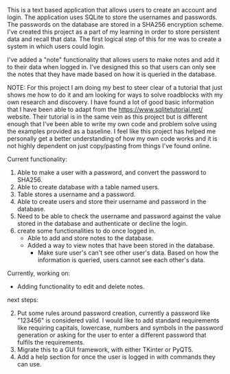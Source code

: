 This is a text based application that allows users to create an account and login. The application uses SQLite to store
the usernames and passwords. The passwords on the database are stored in a SHA256 encryption scheme. I've created this 
project as a part of my learning in order to store persistent data and recall that data. The first logical step of this
for me was to create a system in which users could login. 

I've added a "note" functionality that allows users to make notes and add it to their data when logged in. I've designed
this so that users can only see the notes that they have made based on how it is queried in the database. 


NOTE:
For this project I am doing my best to steer clear of a tutorial that just shows me how to do it and am looking for ways 
to solve roadblocks with my own research and discovery. I have found a lot of good basic information that I have been 
able to adapt from the https://www.sqlitetutorial.net/ website. Their tutorial is in the same vein as this project but 
is different enough that I've been able to write my own code and problem solve using the examples provided as a 
baseline. I feel like this project has helped me personally get a better understanding of how my own code works and it
is not highly dependent on just copy/pasting from things I've found online. 


Current functionality:
1. Able to make a user with a password, and convert the password to SHA256.
2. Able to create database with a table named users.
3. Table stores a username and a password.
4. Able to create users and store their username and password in the database. 
5. Need to be able to check the username and password against the value stored in the database and authenticate or
decline the login. 
6. create some functionalities to do once logged in.
   - Able to add and store notes to the database.
   - Added a way to view notes that have been stored in the database.
     - Make sure user's can't see other user's data. Based on how the information is queried, users cannot see each 
     other's data. 

Currently, working on:
- Adding functionality to edit and delete notes.  

next steps:

2. Put some rules around password creation, currently a password like "123456" is considered valid. I would like to add
standard requirements like requiring capitals, lowercase, numbers and symbols in the password generation or asking for
the user to enter a different password that fulfils the requirements. 
3. Migrate this to a GUI framework, with either TKinter or PyQT5. 
4. Add a help section for once the user is logged in with commands they can use. 
